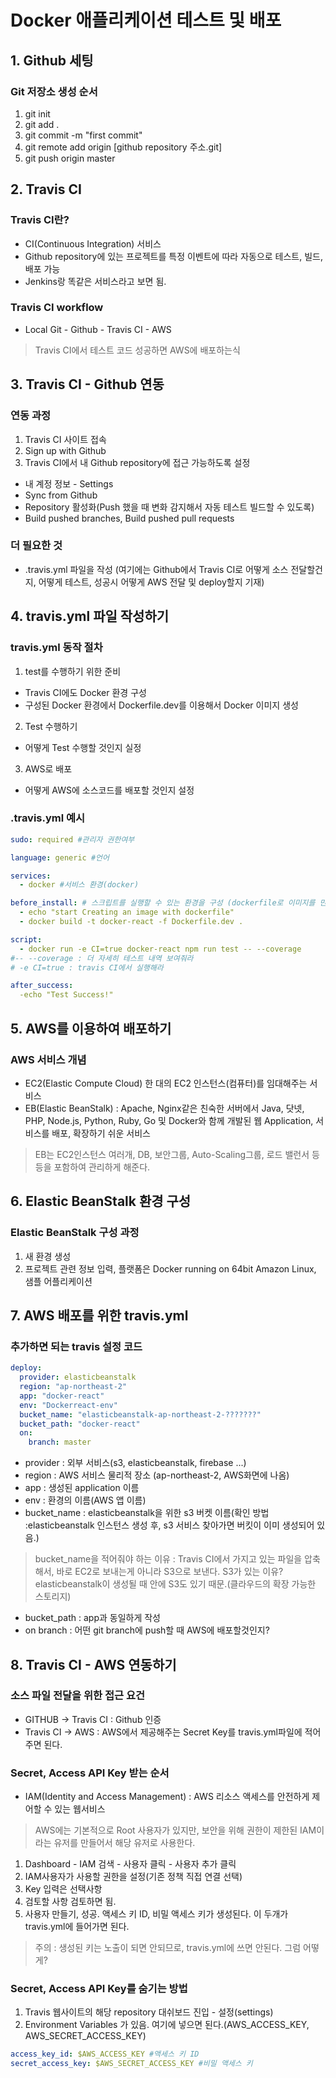 # Docker 애플리케이션 테스트 및 배포

## 1. Github 세팅

### Git 저장소 생성 순서
1. git init
2. git add .
3. git commit -m "first commit"
4. git remote add origin [github repository 주소.git]
5. git push origin master

## 2. Travis CI

### Travis CI란?
- CI(Continuous Integration) 서비스
- Github repository에 있는 프로젝트를 특정 이벤트에 따라 자동으로 테스트, 빌드, 배포 가능
- Jenkins랑 똑같은 서비스라고 보면 됨.

### Travis CI workflow
- Local Git - Github - Travis CI - AWS
> Travis CI에서 테스트 코드 성공하면 AWS에 배포하는식

## 3. Travis CI - Github 연동

### 연동 과정
1. Travis CI 사이트 접속
2. Sign up with Github
3. Travis CI에서 내 Github repository에 접근 가능하도록 설정
  - 내 계정 정보 - Settings
  - Sync from Github
  - Repository 활성화(Push 했을 때 변화 감지해서 자동 테스트 빌드할 수 있도록)
  - Build pushed branches, Build pushed pull requests

### 더 필요한 것
- .travis.yml 파일을 작성 (여기에는 Github에서 Travis CI로 어떻게 소스 전달할건지, 어떻게 테스트, 성공시 어떻게 AWS 전달 및 deploy할지 기재)

## 4. travis.yml 파일 작성하기
### travis.yml 동작 절차
1. test를 수행하기 위한 준비
  - Travis CI에도 Docker 환경 구성
  - 구성된 Docker 환경에서 Dockerfile.dev를 이용해서 Docker 이미지 생성
2. Test 수행하기
  - 어떻게 Test 수행할 것인지 실정
3. AWS로 배포
  - 어떻게 AWS에 소스코드를 배포할 것인지 설정

### .travis.yml 예시
```yaml
sudo: required #관리자 권한여부

language: generic #언어

services:
  - docker #서비스 환경(docker)

before_install: # 스크립트를 실행할 수 있는 환경을 구성 (dockerfile로 이미지를 만들어준다)
  - echo "start Creating an image with dockerfile"
  - docker build -t docker-react -f Dockerfile.dev .

script:
  - docker run -e CI=true docker-react npm run test -- --coverage
#-- --coverage : 더 자세히 테스트 내역 보여줘라
# -e CI=true : travis CI에서 실행해라

after_success:
  -echo "Test Success!"
```

## 5. AWS를 이용하여 배포하기

### AWS 서비스 개념
- EC2(Elastic Compute Cloud) 한 대의 EC2 인스턴스(컴퓨터)를 임대해주는 서비스
- EB(Elastic BeanStalk) : Apache, Nginx같은 친숙한 서버에서 Java, 닷넷, PHP, Node.js, Python, Ruby, Go 및 Docker와 함께 개발된 웹 Application, 서비스를 배포, 확장하기 쉬운 서비스
> EB는 EC2인스턴스 여러개, DB, 보안그룹, Auto-Scaling그룹, 로드 밸런서 등등을 포함하여 관리하게 해준다.

## 6. Elastic BeanStalk 환경 구성
### Elastic BeanStalk 구성 과정
1. 새 환경 생성
2. 프로젝트 관련 정보 입력, 플랫폼은 Docker running on 64bit Amazon Linux, 샘플 어플리케이션

## 7. AWS 배포를 위한 travis.yml
### 추가하면 되는 travis 설정 코드
```yaml
deploy:
  provider: elasticbeanstalk
  region: "ap-northeast-2"
  app: "docker-react"
  env: "Dockerreact-env"
  bucket_name: "elasticbeanstalk-ap-northeast-2-???????"
  bucket_path: "docker-react"
  on:
    branch: master
```
- provider : 외부 서비스(s3, elasticbeanstalk, firebase ...)
- region : AWS 서비스 물리적 장소 (ap-northeast-2, AWS화면에 나옴)
- app : 생성된 application 이름
- env : 환경의 이름(AWS 앱 이름)
- bucket_name : elasticbeanstalk을 위한 s3 버켓 이름(확인 방법 :elasticbeanstalk 인스턴스 생성 후, s3 서비스 찾아가면 버킷이 이미 생성되어 있음.)
> bucket_name을 적어줘야 하는 이유 : Travis CI에서 가지고 있는 파일을 압축해서, 바로 EC2로 보내는게 아니라 S3으로 보낸다.
> S3가 있는 이유? elasticbeanstalk이 생성될 때 안에 S3도 있기 때문.(클라우드의 확장 가능한 스토리지)
- bucket_path : app과 동일하게 작성
- on branch : 어떤 git branch에 push할 때 AWS에 배포할것인지?

## 8. Travis CI - AWS 연동하기
### 소스 파일 전달을 위한 접근 요건
- GITHUB -> Travis CI : Github 인증
- Travis CI -> AWS : AWS에서 제공해주는 Secret Key를 travis.yml파일에 적어주면 된다.

### Secret, Access API Key 받는 순서
- IAM(Identity and Access Management) : AWS 리소스 액세스를 안전하게 제어할 수 있는 웹서비스
> AWS에는 기본적으로 Root 사용자가 있지만, 보안을 위해 권한이 제한된 IAM이라는 유저를 만들어서 해당 유저로 사용한다.
1. Dashboard - IAM 검색 - 사용자 클릭 - 사용자 추가 클릭
2. IAM사용자가 사용할 권한을 설정(기존 정책 직접 연결 선택)
3. Key 입력은 선택사항
4. 검토할 사항 검토하면 됨.
5. 사용자 만들기, 성공. 액세스 키 ID, 비밀 액세스 키가 생성된다. 이 두개가 travis.yml에 들어가면 된다.
> 주의 : 생성된 키는 노출이 되면 안되므로, travis.yml에 쓰면 안된다.
> 그럼 어떻게?

### Secret, Access API Key를 숨기는 방법
1. Travis 웹사이트의 해당 repository 대쉬보드 진입 - 설정(settings)
2. Environment Variables 가 있음. 여기에 넣으면 된다.(AWS_ACCESS_KEY, AWS_SECRET_ACCESS_KEY)
```yaml
access_key_id: $AWS_ACCESS_KEY #액세스 키 ID
secret_access_key: $AWS_SECRET_ACCESS_KEY #비밀 액세스 키
```


